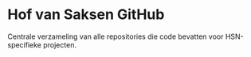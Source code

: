 # Hof van Saksen GitHub

Centrale verzameling van alle repositories die code bevatten voor HSN-specifieke projecten.
